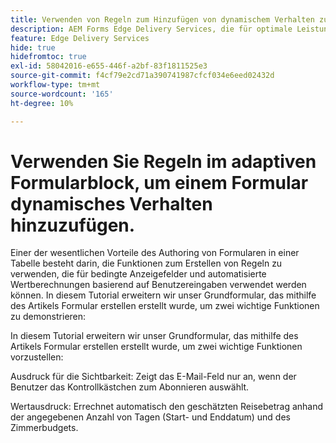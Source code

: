 ```yaml
---
title: Verwenden von Regeln zum Hinzufügen von dynamischem Verhalten zu einem Formular
description: AEM Forms Edge Delivery Services, die für optimale Leistung konzipiert wurden und Ihnen die Möglichkeit bieten, sich die Zukunft einer optimierten Datenerfassung und Benutzerinteraktion vorzustellen. Verwenden von Regeln zum Hinzufügen von dynamischem Verhalten zu einem Formular
feature: Edge Delivery Services
hide: true
hidefromtoc: true
exl-id: 58042016-e655-446f-a2bf-83f1811525e3
source-git-commit: f4cf79e2cd71a390741987cfcf034e6eed02432d
workflow-type: tm+mt
source-wordcount: '165'
ht-degree: 10%

---
```


# Verwenden Sie Regeln im adaptiven Formularblock, um einem Formular dynamisches Verhalten hinzuzufügen.

Einer der wesentlichen Vorteile des Authoring von Formularen in einer Tabelle besteht darin, die Funktionen zum Erstellen von Regeln zu verwenden, die für bedingte Anzeigefelder und automatisierte Wertberechnungen basierend auf Benutzereingaben verwendet werden können. In diesem Tutorial erweitern wir unser Grundformular, das mithilfe des Artikels Formular erstellen erstellt wurde, um zwei wichtige Funktionen zu demonstrieren:

In diesem Tutorial erweitern wir unser Grundformular, das mithilfe des Artikels Formular erstellen erstellt wurde, um zwei wichtige Funktionen vorzustellen:

Ausdruck für die Sichtbarkeit: Zeigt das E-Mail-Feld nur an, wenn der Benutzer das Kontrollkästchen zum Abonnieren auswählt.

Wertausdruck: Errechnet automatisch den geschätzten Reisebetrag anhand der angegebenen Anzahl von Tagen (Start- und Enddatum) und des Zimmerbudgets.



